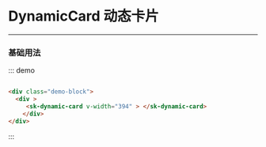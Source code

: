 <!--
 * @Author: gyp
 * @Date: 2023-03-27 15:06:01
 * @LastEditTime: 2023-03-27 15:55:57
 * @LastEditors: gyp
 * @Description: 
 * @FilePath: /smartbi-ui/src/docs/card.md
 * 可以输入预定的版权声明、个性签名、空行等
-->

# DynamicCard  动态卡片
----
### 基础用法
<div class="demo-block">
  <div >
    <sk-dynamic-card v-width="394" > </sk-dynamic-card>
    </div>
</div>

::: demo
```html

<div class="demo-block">
  <div >
     <sk-dynamic-card v-width="394" > </sk-dynamic-card>
    </div>
</div>


```
:::
